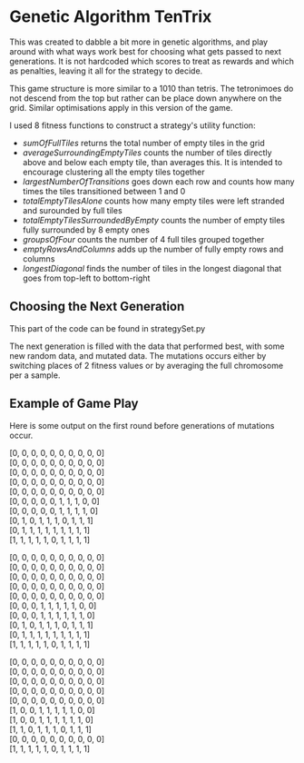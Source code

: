 # Genetic Algorithm TenTrix

This was created to dabble a bit more in genetic algorithms, and play around with what ways work best for choosing what gets passed to next generations. It is not hardcoded which scores to treat as rewards and which as penalties,  leaving it all for the strategy to decide.

This game structure is more similar to a 1010 than tetris. The tetronimoes do not descend from the top but rather can be place down anywhere on the grid. Similar optimisations apply in this version of the game. 

I used 8 fitness functions to construct a strategy's utility function:

- *sumOfFullTiles* returns the total number of empty tiles in the grid
- *averageSurroundingEmptyTiles* counts the number of tiles directly above and below each empty tile, than averages this. It is intended to encourage clustering all the empty tiles together
- *largestNumberOfTransitions* goes down each row and counts how many times the tiles transitioned between 1 and 0
- *totalEmptyTilesAlone* counts how many empty tiles were left stranded and surounded by full tiles
- *totalEmptyTilesSurroundedByEmpty* counts the number of empty tiles fully surrounded by 8 empty ones
- *groupsOfFour* counts the number of 4 full tiles grouped together
- *emptyRowsAndColumns* adds up the number of fully empty rows and columns
- *longestDiagonal* finds the number of tiles in the longest diagonal that goes from top-left to bottom-right

## Choosing the Next Generation

This part of the code can be found in strategySet.py

The next generation is filled with the data that performed best, with some new random data, and mutated data. The mutations occurs either by switching places of 2 fitness values or by averaging the full chromosome per a sample.


## Example of Game Play

Here is some output on the first round before generations of mutations occur.

[0, 0, 0, 0, 0, 0, 0, 0, 0, 0]  
[0, 0, 0, 0, 0, 0, 0, 0, 0, 0]  
[0, 0, 0, 0, 0, 0, 0, 0, 0, 0]  
[0, 0, 0, 0, 0, 0, 0, 0, 0, 0]  
[0, 0, 0, 0, 0, 0, 0, 0, 0, 0]  
[0, 0, 0, 0, 0, 1, 1, 1, 0, 0]  
[0, 0, 0, 0, 0, 1, 1, 1, 1, 0]  
[0, 1, 0, 1, 1, 1, 0, 1, 1, 1]  
[0, 1, 1, 1, 1, 1, 1, 1, 1, 1]  
[1, 1, 1, 1, 1, 0, 1, 1, 1, 1]  

[0, 0, 0, 0, 0, 0, 0, 0, 0, 0]  
[0, 0, 0, 0, 0, 0, 0, 0, 0, 0]  
[0, 0, 0, 0, 0, 0, 0, 0, 0, 0]  
[0, 0, 0, 0, 0, 0, 0, 0, 0, 0]  
[0, 0, 0, 0, 0, 0, 0, 0, 0, 0]  
[0, 0, 0, 1, 1, 1, 1, 1, 0, 0]  
[0, 0, 0, 1, 1, 1, 1, 1, 1, 0]  
[0, 1, 0, 1, 1, 1, 0, 1, 1, 1]  
[0, 1, 1, 1, 1, 1, 1, 1, 1, 1]  
[1, 1, 1, 1, 1, 0, 1, 1, 1, 1]  

[0, 0, 0, 0, 0, 0, 0, 0, 0, 0]  
[0, 0, 0, 0, 0, 0, 0, 0, 0, 0]  
[0, 0, 0, 0, 0, 0, 0, 0, 0, 0]  
[0, 0, 0, 0, 0, 0, 0, 0, 0, 0]  
[0, 0, 0, 0, 0, 0, 0, 0, 0, 0]  
[1, 0, 0, 1, 1, 1, 1, 1, 0, 0]  
[1, 0, 0, 1, 1, 1, 1, 1, 1, 0]  
[1, 1, 0, 1, 1, 1, 0, 1, 1, 1]  
[0, 0, 0, 0, 0, 0, 0, 0, 0, 0]  
[1, 1, 1, 1, 1, 0, 1, 1, 1, 1]